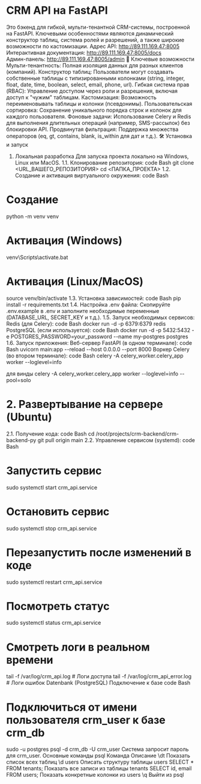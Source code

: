 # CRM API на FastAPI
Это бэкенд для гибкой, мульти-тенантной CRM-системы, построенной на FastAPI. Ключевыми особенностями являются динамический конструктор таблиц, система ролей и разрешений, а также широкие возможности по кастомизации.
Адрес API: http://89.111.169.47:8005 <br>
Интерактивная документация: http://89.111.169.47:8005/docs <br>
Админ-панель: http://89.111.169.47:8005/admin
🚀 Ключевые возможности
Мульти-тенантность: Полная изоляция данных для разных клиентов (компаний).
Конструктор таблиц: Пользователи могут создавать собственные таблицы с типизированными колонками (string, integer, float, date, time, boolean, select, email, phone, url).
Гибкая система прав (RBAC): Управление доступом через роли и разрешения, включая доступ к "чужим" таблицам.
Кастомизация: Возможность переименовывать таблицы и колонки (псевдонимы).
Пользовательская сортировка: Сохранение уникального порядка строк и колонок для каждого пользователя.
Фоновые задачи: Использование Celery и Redis для выполнения длительных операций (например, SMS-рассылок) без блокировки API.
Продвинутая фильтрация: Поддержка множества операторов (eq, gt, contains, blank, is_within для дат и т.д.).
🛠️ Установка и запуск
1. Локальная разработка
Для запуска проекта локально на Windows, Linux или MacOS.
1.1. Клонирование репозитория:
code
Bash
git clone <URL_ВАШЕГО_РЕПОЗИТОРИЯ>
cd <ПАПКА_ПРОЕКТА>
1.2. Создание и активация виртуального окружения:
code
Bash
# Создание
python -m venv venv

# Активация (Windows)
venv\Scripts\activate.bat

# Активация (Linux/MacOS)
source venv/bin/activate
1.3. Установка зависимостей:
code
Bash
pip install -r requirements.txt
1.4. Настройка .env файла:
Скопируйте .env.example в .env и заполните необходимые переменные (DATABASE_URL, SECRET_KEY и т.д.).
1.5. Запуск необходимых сервисов:
Redis (для Celery):
code
Bash
docker run -d -p 6379:6379 redis
PostgreSQL (если используется):
code
Bash
docker run -d -p 5432:5432 -e POSTGRES_PASSWORD=your_password --name my-postgres postgres
1.6. Запуск приложения:
Веб-сервер FastAPI (в одном терминале):
code
Bash
uvicorn main:app --reload --host 0.0.0.0 --port 8000
Воркер Celery (во втором терминале):
code
Bash
celery -A celery_worker.celery_app worker --loglevel=info

для винды 
celery -A celery_worker.celery_app worker --loglevel=info --pool=solo
# 2. Развертывание на сервере (Ubuntu)
2.1. Получение кода:
code
Bash
cd /root/projects/crm-backend/crm-backend-py 
git pull origin main
2.2. Управление сервисом (systemd):
code
Bash
# Запустить сервис
sudo systemctl start crm_api.service

# Остановить сервис
sudo systemctl stop crm_api.service

# Перезапустить после изменений в коде
sudo systemctl restart crm_api.service

# Посмотреть статус
sudo systemctl status crm_api.service

# Смотреть логи в реальном времени
tail -f /var/log/crm_api.log      # Логи доступа
tail -f /var/log/crm_api_error.log # Логи ошибок
Datenbank (PostgreSQL)
Подключение к базе
code
Bash
# Подключиться от имени пользователя crm_user к базе crm_db
sudo -u postgres psql -d crm_db -U crm_user
Система запросит пароль для crm_user.
Основные команды psql
Команда	Описание
\dt	Показать список всех таблиц
\d users	Описать структуру таблицы users
SELECT * FROM tenants;	Показать все записи из таблицы tenants
SELECT id, email FROM users;	Показать конкретные колонки из users
\q	Выйти из psql
